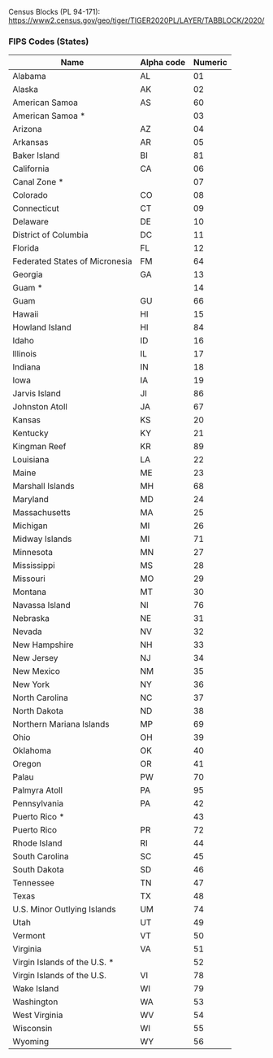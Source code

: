 Census Blocks (PL 94-171): https://www2.census.gov/geo/tiger/TIGER2020PL/LAYER/TABBLOCK/2020/

### FIPS Codes (States)

| Name                           | Alpha code | Numeric |
|--------------------------------|------------|---------|
| Alabama                        | AL         | 01      |
| Alaska                         | AK         | 02      |
| American Samoa                 | AS         | 60      |
| American Samoa *               |            | 03      |
| Arizona                        | AZ         | 04      |
| Arkansas                       | AR         | 05      |
| Baker Island                   | BI         | 81      |
| California                     | CA         | 06      |
| Canal Zone *                   |            | 07      |
| Colorado                       | CO         | 08      |
| Connecticut                    | CT         | 09      |
| Delaware                       | DE         | 10      |
| District of Columbia           | DC         | 11      |
| Florida                        | FL         | 12      |
| Federated States of Micronesia | FM         | 64      |
| Georgia                        | GA         | 13      |
| Guam *                         |            | 14      |
| Guam                           | GU         | 66      |
| Hawaii                         | HI         | 15      |
| Howland Island                 | HI         | 84      |
| Idaho                          | ID         | 16      |
| Illinois                       | IL         | 17      |
| Indiana                        | IN         | 18      |
| Iowa                           | IA         | 19      |
| Jarvis Island                  | JI         | 86      |
| Johnston Atoll                 | JA         | 67      |
| Kansas                         | KS         | 20      |
| Kentucky                       | KY         | 21      |
| Kingman Reef                   | KR         | 89      |
| Louisiana                      | LA         | 22      |
| Maine                          | ME         | 23      |
| Marshall Islands               | MH         | 68      |
| Maryland                       | MD         | 24      |
| Massachusetts                  | MA         | 25      |
| Michigan                       | MI         | 26      |
| Midway Islands                 | MI         | 71      |
| Minnesota                      | MN         | 27      |
| Mississippi                    | MS         | 28      |
| Missouri                       | MO         | 29      |
| Montana                        | MT         | 30      |
| Navassa Island                 | NI         | 76      |
| Nebraska                       | NE         | 31      |
| Nevada                         | NV         | 32      |
| New Hampshire                  | NH         | 33      |
| New Jersey                     | NJ         | 34      |
| New Mexico                     | NM         | 35      |
| New York                       | NY         | 36      |
| North Carolina                 | NC         | 37      |
| North Dakota                   | ND         | 38      |
| Northern Mariana Islands       | MP         | 69      |
| Ohio                           | OH         | 39      |
| Oklahoma                       | OK         | 40      |
| Oregon                         | OR         | 41      |
| Palau                          | PW         | 70      |
| Palmyra Atoll                  | PA         | 95      |
| Pennsylvania                   | PA         | 42      |
| Puerto Rico *                  |            | 43      |
| Puerto Rico                    | PR         | 72      |
| Rhode Island                   | RI         | 44      |
| South Carolina                 | SC         | 45      |
| South Dakota                   | SD         | 46      |
| Tennessee                      | TN         | 47      |
| Texas                          | TX         | 48      |
| U.S. Minor Outlying Islands    | UM         | 74      |
| Utah                           | UT         | 49      |
| Vermont                        | VT         | 50      |
| Virginia                       | VA         | 51      |
| Virgin Islands of the U.S. *   |            | 52      |
| Virgin Islands of the U.S.     | VI         | 78      |
| Wake Island                    | WI         | 79      |
| Washington                     | WA         | 53      |
| West Virginia                  | WV         | 54      |
| Wisconsin                      | WI         | 55      |
| Wyoming                        | WY         | 56      |